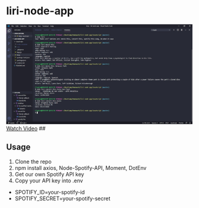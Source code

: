 # liri-node-app
<img src = "node-liri-screenshot.jpg" width = "500">
<a href="https://drive.google.com/file/d/1-5aznZlZloVpOjms0tw2v5DwYkBCtTZB/view">Watch Video</a>
## 


## Usage
1. Clone the repo
1. npm install axios, Node-Spotify-API, Moment, DotEnv
1. Get our own Spotify API key
1. Copy your API key into .env
  * SPOTIFY_ID=your-spotify-id
  * SPOTIFY_SECRET=your-spotify-secret

